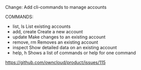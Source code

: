 Change: Add cli-commands to manage accounts

COMMANDS:

-   list, ls        List existing accounts
-   add, create     Create a new account
-   update          Make changes to an existing account
-   remove, rm      Removes an existing account
-   inspect         Show detailed data on an existing account
-   help, h         Shows a list of commands or help for one command

<https://github.com/owncloud/product/issues/115>
